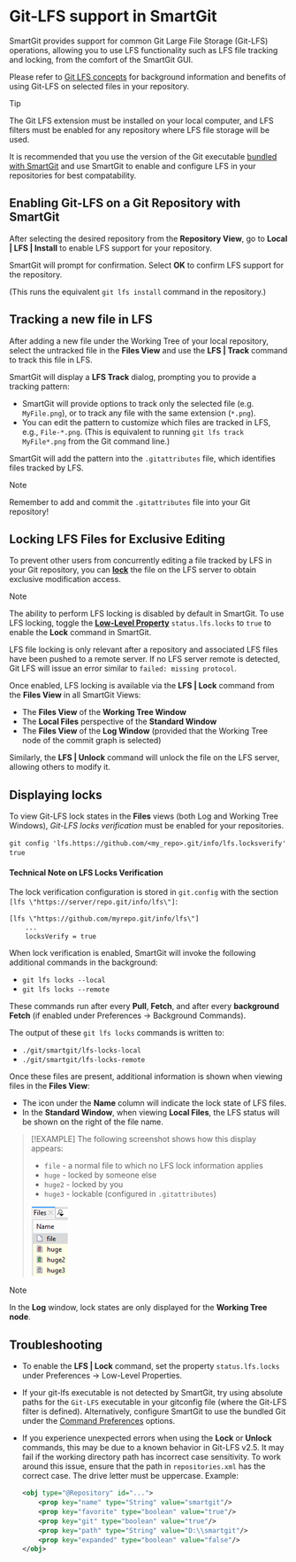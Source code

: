 # Git-LFS support in SmartGit

SmartGit provides support for common Git Large File Storage (Git-LFS) operations, allowing you to use LFS functionality such as LFS file tracking and locking, from the comfort of the SmartGit GUI.

Please refer to [Git LFS concepts](../GitConcepts/GitLargeFileStorage.md) for background information and benefits of using Git-LFS on selected files in your repository.

> [!TIP]
> The Git LFS extension must be installed on your local computer, and LFS filters must be enabled for any repository where LFS file storage will be used.
>
> It is recommended that you use the version of the Git executable [bundled with SmartGit](../GUI/Preferences/Commands.md#git-executable) and use SmartGit to enable and configure LFS in your repositories for best compatability.

## Enabling Git-LFS on a Git Repository with SmartGit

After selecting the desired repository from the **Repository View**, go to **Local \| LFS \| Install** to enable LFS support for your repository.

SmartGit will prompt for confirmation.
Select **OK** to confirm LFS support for the repository.

(This runs the equivalent `git lfs install` command in the repository.)

## Tracking a new file in LFS

After adding a new file under the Working Tree of your local repository, select the untracked file in the **Files View** and use the **LFS \| Track** command to track this file in LFS.

SmartGit will display a **LFS Track** dialog, prompting you to provide a tracking pattern:
- SmartGit will provide options to track only the selected file (e.g. `MyFile.png`), or to track any file with the same extension (`*.png`).
- You can edit the pattern to customize which files are tracked in LFS, e.g., `File-*.png`.
  (This is equivalent to running `git lfs track MyFile*.png` from the Git command line.)

SmartGit will add the pattern into the `.gitattributes` file, which identifies files tracked by LFS.

> [!NOTE]
> Remember to add and commit the `.gitattributes` file into your Git repository!

## Locking LFS Files for Exclusive Editing
To prevent other users from concurrently editing a file tracked by LFS in your Git repository, you can **[lock](../GitConcepts/GitLargeFileStorage.md#git-lfs-file-locking)** the file on the LFS server to obtain exclusive modification access.

> [!NOTE]
> The ability to perform LFS locking is disabled by default in SmartGit.
> To use LFS locking, toggle the **[Low-Level Property](../GUI/AdvancedSettings/Low-Level-Properties.md)** `status.lfs.locks` to `true` to enable the **Lock** command in SmartGit.
>
> LFS file locking is only relevant after a repository and associated LFS files have been pushed to a remote server.
> If no LFS server remote is detected, Git LFS will issue an error similar to `failed: missing protocol`.

Once enabled, LFS locking is available via the **LFS \| Lock** command from the **Files View** in all SmartGit Views:
- The **Files View** of the **Working Tree Window**
- The **Local Files** perspective of the **Standard Window**
- The **Files View** of the **Log Window** (provided that the Working Tree node of the commit graph is selected)

Similarly, the **LFS \| Unlock** command will unlock the file on the LFS server, allowing others to modify it.

## Displaying locks

To view Git-LFS lock states in the **Files** views (both Log and Working Tree Windows), *Git-LFS locks verification* must be enabled for your repositories.

`git config 'lfs.https://github.com/<my_repo>.git/info/lfs.locksverify' true`

#### Technical Note on LFS Locks Verification

The lock verification configuration is stored in `git.config` with the section `[lfs \"https://server/repo.git/info/lfs\"]`:

```
[lfs \"https://github.com/myrepo.git/info/lfs\"]
    ...
    locksVerify = true
```

When lock verification is enabled, SmartGit will invoke the following additional commands in the background:

- `git lfs locks --local`
- `git lfs locks --remote`

These commands run after every **Pull**, **Fetch**, and after every **background Fetch** (if enabled under Preferences -> Background Commands).

The output of these `git lfs locks` commands is written to:

- `./git/smartgit/lfs-locks-local`
- `./git/smartgit/lfs-locks-remote`

Once these files are present, additional information is shown when viewing files in the **Files View**:
- The icon under the **Name** column will indicate the lock state of LFS files.
- In the **Standard Window**, when viewing **Local Files**, the LFS status will be shown on the right of the file name.

> [!EXAMPLE]
> The following screenshot shows how this display appears:
>
> - `file` - a normal file to which no LFS lock information applies
> - `huge` - locked by someone else
> - `huge2` - locked by you
> - `huge3` - lockable (configured in `.gitattributes`)
>
> ![SmartGit LFS Icons](../images/LfsSmartGitLockIcons.png)

> [!NOTE]
> In the **Log** window, lock states are only displayed for the **Working Tree node**.

## Troubleshooting
- To enable the **LFS \| Lock** command, set the property `status.lfs.locks` under Preferences -> Low-Level Properties.

- If your git-lfs executable is not detected by SmartGit, try using absolute paths for the `Git-LFS` executable in your gitconfig file (where the Git-LFS filter is defined).
  Alternatively, configure SmartGit to use the bundled Git under the [Command Preferences](../GUI/Preferences/Commands.md#git-executable) options.

- If you experience unexpected errors when using the **Lock** or **Unlock** commands, this may be due to a known behavior in Git-LFS v2.5.
  It may fail if the working directory path has incorrect case sensitivity.
  To work around this issue, ensure that the path in `repositories.xml` has the correct case.
  The drive letter must be uppercase.
  Example:

  ``` xml
  <obj type="@Repository" id="...">
      <prop key="name" type="String" value="smartgit"/>
      <prop key="favorite" type="boolean" value="true"/>
      <prop key="git" type="boolean" value="true"/>
      <prop key="path" type="String" value="D:\\smartgit"/>
      <prop key="expanded" type="boolean" value="false"/>
  </obj>
  ```
